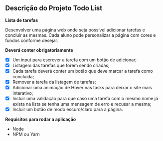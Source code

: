 ## Descrição do Projeto Todo List
__Lista de tarefas__

Desenvolver uma página web onde seja possível adicionar tarefas e concluir as mesmas. Cada aluno pode personalizar a página com cores e fundos conforme desejar.

__Deverá conter obrigatoriamente__
+ [X] Um input para escrever a tarefa com um botão de adicionar;
+ [X] Listagem das tarefas que forem sendo criadas;
+ [X] Cada tarefa deverá conter um botão que deve marcar a tarefa como concluída;
+ [X] Remover a tarefa da listagem de tarefas;
+ [X] Adicionar uma animação de Hover nas tasks para deixar o site mais interativo;
+ [X] Incluir uma validação para que caso uma tarefa com o mesmo nome já exista na lista se tenha uma mensagem de erro e recusar a mesma;
+ [X] Incluir um botão de modo escuro/claro para a página.

__Requisitos para rodar a aplicação__
+ Node
+ NPM ou Yarn